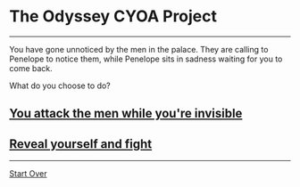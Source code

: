# The Odyssey CYOA Project
---
You have gone unnoticed by the men in the palace. They are calling to Penelope to notice them, while Penelope sits in sadness waiting for you to come back.

What do you choose to do?
## [You attack the men while you're invisible](succeed.md)
## [Reveal yourself and fight](fight-with-sword.md)
---
[Start Over](../ithaca.md)
